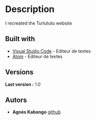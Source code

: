 # Description

I recreated the Turlututu website 

## Built with 


* [Visual Studio Code](http://code.visualstudio.com) - Editeur de textes
* [Atom](https://atom.io/) - Editeur de textes


## Versions

**Last version :** 1.0


## Autors

* **Agnès Kabongo** [github](https://github.com/agkabongo)

